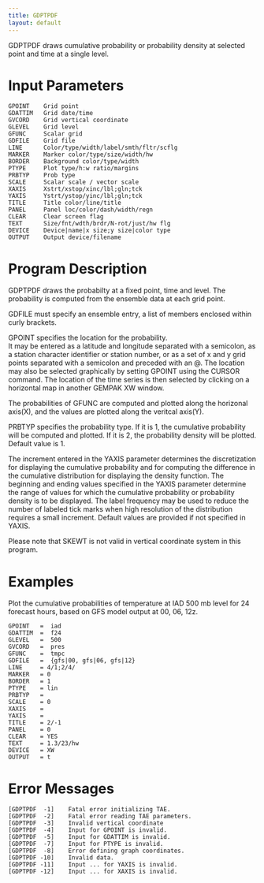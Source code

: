 ```yaml
---
title: GDPTPDF
layout: default
---
```


GDPTPDF draws cumulative probability or probability density
at selected point and time at a single level.

# Input Parameters
 
	GPOINT    Grid point
	GDATTIM   Grid date/time
	GVCORD    Grid vertical coordinate
	GLEVEL    Grid level
	GFUNC     Scalar grid
	GDFILE    Grid file
	LINE      Color/type/width/label/smth/fltr/scflg
	MARKER    Marker color/type/size/width/hw
	BORDER    Background color/type/width
	PTYPE     Plot type/h:w ratio/margins
	PRBTYP    Prob type
	SCALE     Scalar scale / vector scale
	XAXIS     Xstrt/xstop/xinc/lbl;gln;tck
	YAXIS     Ystrt/ystop/yinc/lbl;gln;tck
	TITLE     Title color/line/title
	PANEL     Panel loc/color/dash/width/regn
	CLEAR     Clear screen flag
	TEXT      Size/fnt/wdth/brdr/N-rot/just/hw flg
	DEVICE    Device|name|x size;y size|color type
	OUTPUT    Output device/filename

 

# Program Description
 
GDPTPDF draws the probabilty at a fixed point, time 
and level.  The probability is computed from the 
ensemble data at each grid point.

GDFILE must specify an ensemble entry, a list of members
enclosed within curly brackets. 

GPOINT specifies the location for the probability.  
It may be entered as a latitude and longitude 
separated with a semicolon, as a station character 
identifier or station number, or as a set of x and 
y grid points separated with a semicolon and preceded 
with an @.  The location may also be selected 
graphically by setting GPOINT using the CURSOR
command.  The location of the time series is then 
selected by clicking on a horizontal map in another 
GEMPAK XW window.

The probabilities of GFUNC are computed and plotted 
along the horizonal axis(X), and the values are plotted 
along the veritcal axis(Y).
 
PRBTYP specifies the probability type. If it is 1,
the cumulative probability will be computed and plotted.
If it is 2, the probability density will be plotted.	
Default value is 1.

The increment entered in the YAXIS parameter determines
the discretization for displaying the cumulative probability
and for computing the difference in the cumulative
distribution for displaying the density function.  The
beginning and ending values specified in the YAXIS
parameter determine the range of values for which
the cumulative probability or probability density is
to be displayed.  The label frequency may be used to
reduce the number of labeled tick marks when high
resolution of the distribution requires a small increment.
Default values are provided if not specified in YAXIS. 

Please note that SKEWT is not valid in vertical coordinate
system in this program.

 
# Examples
 
Plot the cumulative probabilities of temperature at
    IAD 500 mb level for 24 forecast hours, based on GFS
    model output at 00, 06, 12z.
    
    GPOINT	 =  iad
    GDATTIM	 =  f24
    GLEVEL	 =  500
    GVCORD	 =  pres
    GFUNC	 =  tmpc
    GDFILE	 =  {gfs|00, gfs|06, gfs|12} 
    LINE     = 4/1;2/4/
    MARKER   = 0
    BORDER   = 1
    PTYPE    = lin
    PRBTYP   =  
    SCALE    = 0 
    XAXIS    =  
    YAXIS    =  
    TITLE    = 2/-1
    PANEL    = 0
    CLEAR    = YES
    TEXT     = 1.3/23/hw
    DEVICE   = XW
    OUTPUT   = t


# Error Messages
 
	[GDPTPDF  -1]    Fatal error initializing TAE.
	[GDPTPDF  -2]    Fatal error reading TAE parameters.
	[GDPTPDF  -3]    Invalid vertical coordinate 
	[GDPTPDF  -4]    Input for GPOINT is invalid.
	[GDPTPDF  -5]    Input for GDATTIM is invalid.
	[GDPTPDF  -7]    Input for PTYPE is invalid.
	[GDPTPDF  -8]    Error defining graph coordinates.
	[GDPTPDF -10]    Invalid data.
	[GDPTPDF -11]    Input ... for YAXIS is invalid.
	[GDPTPDF -12]    Input ... for XAXIS is invalid.
